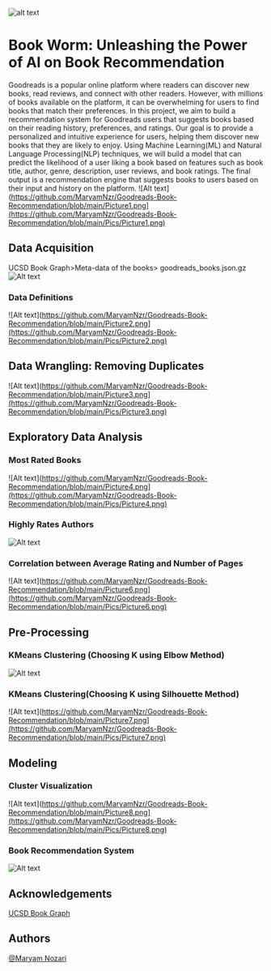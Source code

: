 
![alt text](https://github.com/MaryamNzr/Goodreads-Book-Recommendation/blob/main/Pics/Picture11.jpg)
# Book Worm: Unleashing the Power of AI on Book Recommendation

Goodreads is a popular online platform where readers can discover new books, read reviews, and connect with other readers. However, with millions of books available on the platform, it can be overwhelming for users to find books that match their preferences. In this project, we aim to build a recommendation system for Goodreads users that suggests books based on their reading history, preferences, and ratings. Our goal is to provide a personalized and intuitive experience for users, helping them discover new books that they are likely to enjoy. Using Machine Learning(ML) and Natural Language Processing(NLP) techniques, we will build a model that can predict the likelihood of a user liking a book based on features such as book title, author, genre, description, user reviews, and book ratings. The final output is a recommendation engine that suggests books to users based on their input and history on the platform.
![Alt text](https://github.com/MaryamNzr/Goodreads-Book-Recommendation/blob/main/Picture1.png](https://github.com/MaryamNzr/Goodreads-Book-Recommendation/blob/main/Pics/Picture1.png)
## Data Acquisition
UCSD Book Graph>Meta-data of the books> goodreads_books.json.gz 
![Alt text](https://github.com/MaryamNzr/Goodreads-Book-Recommendation/blob/main/Pics/Screen%20Shot%202023-06-06%20at%203.46.13%20PM.png)
### Data Definitions
![Alt text](https://github.com/MaryamNzr/Goodreads-Book-Recommendation/blob/main/Picture2.png](https://github.com/MaryamNzr/Goodreads-Book-Recommendation/blob/main/Pics/Picture2.png)
## Data Wrangling: Removing Duplicates
![Alt text](https://github.com/MaryamNzr/Goodreads-Book-Recommendation/blob/main/Picture3.png](https://github.com/MaryamNzr/Goodreads-Book-Recommendation/blob/main/Pics/Picture3.png)
## Exploratory Data Analysis
### Most Rated Books
![Alt text](https://github.com/MaryamNzr/Goodreads-Book-Recommendation/blob/main/Picture4.png](https://github.com/MaryamNzr/Goodreads-Book-Recommendation/blob/main/Pics/Picture4.png)
### Highly Rates Authors
![Alt text](https://github.com/MaryamNzr/Goodreads-Book-Recommendation/blob/main/Pics/Picture5.png)
### Correlation between Average Rating and Number of Pages
![Alt text](https://github.com/MaryamNzr/Goodreads-Book-Recommendation/blob/main/Picture6.png](https://github.com/MaryamNzr/Goodreads-Book-Recommendation/blob/main/Pics/Picture6.png)
## Pre-Processing 
### KMeans Clustering (Choosing K using Elbow Method)
![Alt text](https://github.com/MaryamNzr/Goodreads-Book-Recommendation/blob/main/Pics/Picture10.png)
### KMeans Clustering(Choosing K using Silhouette Method)
![Alt text](https://github.com/MaryamNzr/Goodreads-Book-Recommendation/blob/main/Picture7.png](https://github.com/MaryamNzr/Goodreads-Book-Recommendation/blob/main/Pics/Picture7.png)

## Modeling
### Cluster Visualization
![Alt text](https://github.com/MaryamNzr/Goodreads-Book-Recommendation/blob/main/Picture8.png](https://github.com/MaryamNzr/Goodreads-Book-Recommendation/blob/main/Pics/Picture8.png)
### Book Recommendation System
![Alt text](https://github.com/MaryamNzr/Goodreads-Book-Recommendation/blob/main/Pics/Picture9.png)

## Acknowledgements
[UCSD Book Graph](https://sites.google.com/eng.ucsd.edu/ucsdbookgraph/home)

## Authors
[@Maryam Nozari](https://github.com/MaryamNzr)

